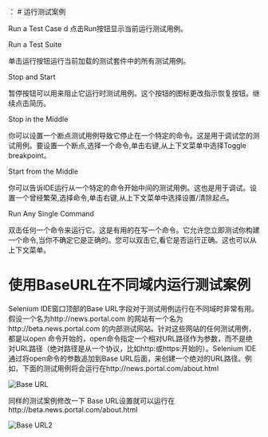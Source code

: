 ： # 运行测试案例

Run a Test Case
d
点击Run按钮显示当前运行测试用例。

Run a Test Suite

单击运行按钮运行当前加载的测试套件中的所有测试用例。

Stop and Start

暂停按钮可以用来阻止它运行时测试用例。这个按钮的图标更改指示恢复按钮。继续点击简历。

Stop in the Middle

你可以设置一个断点测试用例导致它停止在一个特定的命令。这是用于调试您的测试用例。要设置一个断点,选择一个命令,单击右键,从上下文菜单中选择Toggle breakpoint。

Start from the Middle

你可以告诉IDE运行从一个特定的命令开始中间的测试用例。这也是用于调试。设置一个曾经繁荣,选择命令,单击右键,从上下文菜单中选择设置/清除起点。

Run Any Single Command

双击任何一个命令来运行它。这是有用的在写一个命令。它允许您立即测试你构建一个命令,当你不确定它是正确的。您可以双击它,看它是否运行正确。这也可以从上下文菜单。

# 使用BaseURL在不同域内运行测试案例

Selenium IDE窗口顶部的Base URL字段对于测试用例运行在不同域时非常有用。假设一个名为http://news.portal.com 的网站有一个名为http://beta.news.portal.com 的内部测试网站。针对这些网站的任何测试用例，都是以open 命令开始的，open命令指定一个相对URL路径作为参数，而不是绝对URL路径（绝对路径是从一个协议，比如http:或https:开始的）。Selenium IDE通过将open命令的参数追加到Base URL后面，来创建一个绝对的URL路径。例如，下面的测试用例将会运行在http://news.portal.com/about.html


![Base URL](http://upload-images.jianshu.io/upload_images/3058932-4ccee1a36df50b63.png)


同样的测试案例修改一下 Base URL设置就可以运行在http://beta.news.portal.com/about.html

![Base URL2](http://upload-images.jianshu.io/upload_images/3058932-76c652cf2e2712fe.png)
